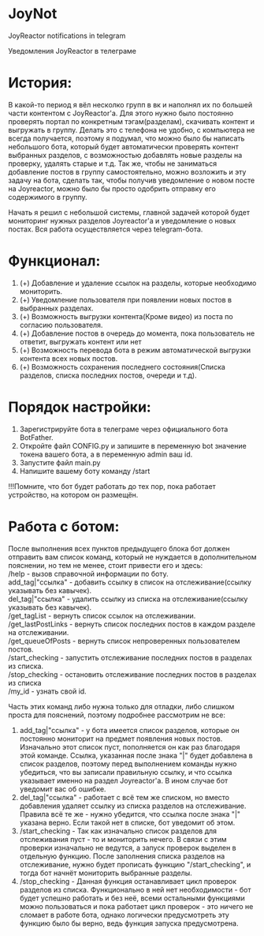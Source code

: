 # JoyNot
JoyReactor notifications in telegram 

Уведомления JoyReactor в телеграме


# История: 
В какой-то период я вёл несколко групп в вк и наполнял их по большей части контентом с JoyReactor'а. 
Для этого нужно было постоянно проверять портал по конкретным тэгам(разделам), скачивать контент и выгружать в группу.
Делать это с телефона не удобно, с компьютера не всегда получается, поэтому я подумал, что можно было бы написать небольшого
бота, который будет автоматически проверять контент выбранных разделов, с возможностью добавлять новые разделы на проверку, 
удалять старые и т.д. Так же, чтобы не заниматься добавление постов в группу самостоятельно, можно возложить и эту задачу на бота,
сделать так, чтобы получив уведомление о новом посте на Joyreactor, можно было бы просто одобрить отправку его содержимого в группу. 

Начать я решил с небольшой системы, главной задачей которой будет мониторинг нужных разделов Joyreactor'а и уведомление о новых постах. 
Вся работа осуществляется через telegram-бота.


# Функционал:
1) (+) Добавление и удаление ссылок на разделы, которые необходимо мониторить.
2) (+) Уведомление пользователя при появлении новых постов в выбранных разделах.
3) (+) Возможность выгрузки контента(Кроме видео) из поста по согласию пользователя.
4) (+) Добавление постов в очередь до момента, пока пользователь не ответит, выгружать контент или нет
5) (+) Возможность перевода бота в режим автоматической выгрузки контента всех новых постов.
6) (+) Возможность сохранения последнего состояния(Списка разделов, списка последних постов, очереди и т.д).


# Порядок настройки:
1) Зарегистрируйте бота в телеграме через официального бота BotFather.
2) Откройте файл CONFIG.py и запишите в переменную bot значение токена вашего бота, а в переменную admin ваш id.
3) Запустите файл main.py
4) Напишите вашему боту команду /start

!!!Помните, что бот будет работать до тех пор, пока работает устройство, на котором он размещён.


# Работа с ботом:
После выполнения всех пунктов предыдущего блока бот должен отправить вам список команд, который не нуждается в дополнительном
пояснении, но тем не менее, стоит привести его и здесь:   
/help - вызов справочной информации по боту.            
add_tag|"ссылка" - добавить ссылку в список на отслеживание(ссылку указывать без кавычек).            
del_tag|"ссылка" - удалить ссылку из списка на отслеживание(ссылку указывать без кавычек).            
/get_tagList - вернуть список ссылок на отслеживании.            
/get_lastPostLinks - вернуть список последних постов в каждом разделе на отслеживании.            
/get_queueOfPosts - вернуть список непроверенных пользователем постов.            
/start_checking - запустить отслеживание последних постов в разделах из списка.            
/stop_checking - остановить отслеживание последних постов в разделах из списка            
/my_id - узнать свой id.

Часть этих команд либо нужна только для отладки, либо слишком проста для пояснений, поэтому подробнее рассмотрим не все:
1) add_tag|"ссылка" - у бота имеется список разделов, которые он постоянно мониторит на предмет появления новых постов. 
Изначально этот список пуст, пополняется он как раз благодаря этой команде. Ссылка, указанная после знака "|" будет добавлена
в список разделов, поэтому перед выполнением команды нужно убедиться, что вы записали правильную ссылку, и что ссылка указывает 
именно на раздел Joyreactor'а. В ином случае бот уведомит вас об ошибке.
2) del_tag|"ссылка" - работает с всё тем же списком, но вместо добавления удаляет ссылку из списка разделов на отслеживание.
Правила всё те же - нужно убедится, что ссылка после знака "|" указана верно. Если такой нет в списке, бот уведомит об этом.
3) /start_checking - Так как изначально список разделов для отслеживания пуст - то и мониторить нечего. В связи с этим
проверки изначально не ведутся, а запуск проверок выделен в отдельную функцию. После заполнения списка разделов на 
отслеживание, нужно будет прописать функцию "/start_checking", и тогда бот начнёт мониторить выбранные разделы.
4) /stop_checking - Данная функция останавливает цикл проверок разделов из списка. Функционально в ней нет необходимости - бот 
будет успешно работать и без неё, всеми остальными функциями можно пользоваться и пока работает цикл проверок - это ничего не сломает
в работе бота, однако логически предусмотреть эту функцию было бы верно, ведь функция запуска предусмотрена.
